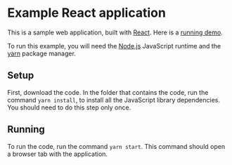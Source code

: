 # Example React application

This is a sample web application, built with [React](https://reactjs.org/). Here
is a [running demo](https://hmc-cs42-fall2021.github.io/todo).

To run this example, you will need the
[Node.js](https://nodejs.org/en/download/) JavaScript runtime and
the [yarn](https://yarnpkg.com/getting-started/install) package manager.

## Setup

First, download the code. In the folder that contains the code,
run the command `yarn install`, to install all the JavaScript library
dependencies. You should need to do this step only once.

## Running

To run the code, run the command `yarn start`. This command should open a
browser tab with the application.
